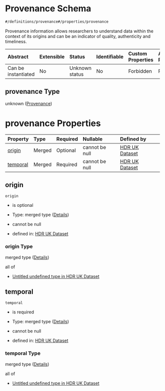 # Provenance Schema

```txt
#/definitions/provenance#/properties/provenance
```

Provenance information allows researchers to understand data within the context of its origins and can be an indicator of quality, authenticity and timeliness.

| Abstract            | Extensible | Status         | Identifiable | Custom Properties | Additional Properties | Access Restrictions | Defined In                                                                                        |
| :------------------ | :--------- | :------------- | :----------- | :---------------- | :-------------------- | :------------------ | :------------------------------------------------------------------------------------------------ |
| Can be instantiated | No         | Unknown status | No           | Forbidden         | Forbidden             | none                | [dataset.schema.json*](../../../schema/dataset/latest/dataset.schema.json "open original schema") |

## provenance Type

unknown ([Provenance](dataset-properties-provenance.md))

# provenance Properties

| Property              | Type   | Required | Nullable       | Defined by                                                                                                                                              |
| :-------------------- | :----- | :------- | :------------- | :------------------------------------------------------------------------------------------------------------------------------------------------------ |
| [origin](#origin)     | Merged | Optional | cannot be null | [HDR UK Dataset](dataset-definitions-provenance-properties-origin.md "#/definitions/provenance/origin#/definitions/provenance/properties/origin")       |
| [temporal](#temporal) | Merged | Required | cannot be null | [HDR UK Dataset](dataset-definitions-provenance-properties-temporal.md "#/definitions/provenance/temporal#/definitions/provenance/properties/temporal") |

## origin



`origin`

*   is optional

*   Type: merged type ([Details](dataset-definitions-provenance-properties-origin.md))

*   cannot be null

*   defined in: [HDR UK Dataset](dataset-definitions-provenance-properties-origin.md "#/definitions/provenance/origin#/definitions/provenance/properties/origin")

### origin Type

merged type ([Details](dataset-definitions-provenance-properties-origin.md))

all of

*   [Untitled undefined type in HDR UK Dataset](dataset-definitions-provenance-properties-origin-allof-0.md "check type definition")

## temporal



`temporal`

*   is required

*   Type: merged type ([Details](dataset-definitions-provenance-properties-temporal.md))

*   cannot be null

*   defined in: [HDR UK Dataset](dataset-definitions-provenance-properties-temporal.md "#/definitions/provenance/temporal#/definitions/provenance/properties/temporal")

### temporal Type

merged type ([Details](dataset-definitions-provenance-properties-temporal.md))

all of

*   [Untitled undefined type in HDR UK Dataset](dataset-definitions-provenance-properties-temporal-allof-0.md "check type definition")
